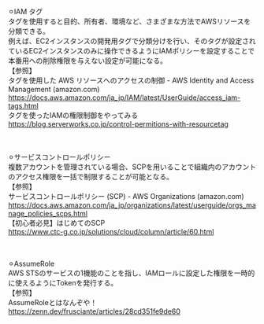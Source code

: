 ⚪︎IAM タグ</br>
タグを使用すると目的、所有者、環境など、さまざまな方法でAWSリソースを分類できる。</br>
例えば、EC2インスタンスの開発用タグで分類分けを行い、そのタグが設定されているEC2インスタンスのみに操作できるようにIAMポリシーを設定することで本番用への削除権限を与えない設定が可能になる。</br>
【参照】</br>
タグを使用した AWS リソースへのアクセスの制御 - AWS Identity and Access Management (amazon.com)</br>
https://docs.aws.amazon.com/ja_jp/IAM/latest/UserGuide/access_iam-tags.html</br>
タグを使ったIAMの権限制御をやってみる</br>
https://blog.serverworks.co.jp/control-permitions-with-resourcetag</br>
</br></br>

⚪︎サービスコントロールポリシー</br>
複数アカウントを管理されている場合、SCPを用いることで組織内のアカウントのアクセス権限を一括で制限することが可能となる。</br>
【参照】</br>
サービスコントロールポリシー (SCP) - AWS Organizations (amazon.com)</br>
https://docs.aws.amazon.com/ja_jp/organizations/latest/userguide/orgs_manage_policies_scps.html</br>
【初心者必見】はじめてのSCP</br>
https://www.ctc-g.co.jp/solutions/cloud/column/article/60.html</br>
</br></br>

⚪︎AssumeRole</br>
AWS STSのサービスの1機能のことを指し、IAMロールに設定した権限を一時的に使えるようにTokenを発行する。</br>
【参照】</br>
AssumeRoleとはなんぞや！</br>
https://zenn.dev/frusciante/articles/28cd351fe9de60</br>
</br></br>

